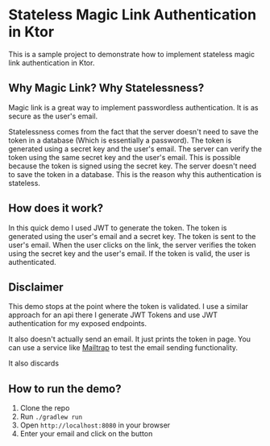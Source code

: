 # Stateless Magic Link Authentication in Ktor

This is a sample project to demonstrate how to implement stateless magic link authentication in Ktor.

## Why Magic Link? Why Statelessness?

Magic link is a great way to implement passwordless authentication. It is as secure as the user's email.

Statelessness comes from the fact that the server doesn't need to save the token in a database (Which is essentially a password). The token is generated using a secret key and the user's email. The server can verify the token using the same secret key and the user's email. This is possible because the token is signed using the secret key. The server doesn't need to save the token in a database. This is the reason why this authentication is stateless.

## How does it work?
In this quick demo I used JWT to generate the token. The token is generated using the user's email and a secret key. The token is sent to the user's email. When the user clicks on the link, the server verifies the token using the secret key and the user's email. If the token is valid, the user is authenticated.

## Disclaimer

This demo stops at the point where the token is validated. I use a similar approach for an api there I generate JWT Tokens and use JWT authentication for my exposed endpoints.

It also doesn't actually send an email. It just prints the token in page. You can use a service like [Mailtrap](https://mailtrap.io/) to test the email sending functionality.

It also discards 
## How to run the demo?
1. Clone the repo
2. Run `./gradlew run`
3. Open `http://localhost:8080` in your browser
4. Enter your email and click on the button